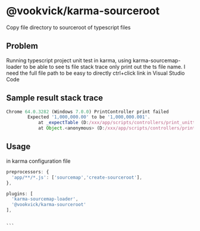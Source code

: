 @vookvick/karma-sourceroot
=========
Copy file directory to sourceroot of typescript files

## Problem
Running typescript project unit test in karma, using karma-sourcemap-loader to be able to see ts file stack trace only print out the ts file name. I need the full file path to be easy to directly ctrl+click link in Visual Studio Code

## Sample result stack trace
```javascript
Chrome 64.0.3282 (Windows 7.0.0) PrintController print failed
        Expected '1,000,000.00' to be '1,000,000.001'.
            at _expectTable (D:/xxx/app/scripts/controllers/print_unittests.js:615:115 <- D:/xxx/app/scripts/controllers/print_unittests.ts:675:114)
            at Object.<anonymous> (D:/xxx/app/scripts/controllers/print_unittests.js:137:9 <- D:/xxx/app/scripts/controllers/print_unittests.ts:161:8)
```

## Usage
in karma configuration file

```javascript
preprocessors: {
  'app/**/*.js': ['sourcemap','create-sourceroot'],
},
```
```javascript
plugins: [
  'karma-sourcemap-loader',
  '@vookvick/karma-sourceroot'
],
```


                                                                                                                                    ```
